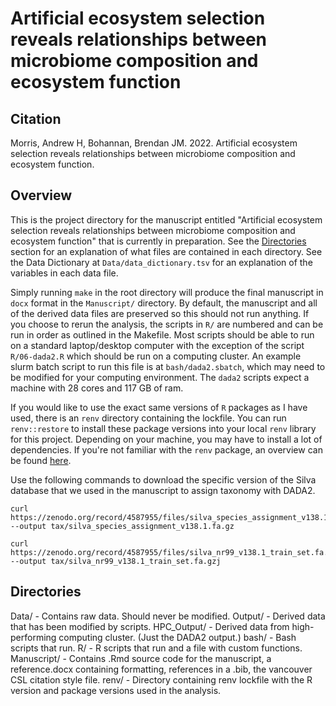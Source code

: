 # Artificial ecosystem selection reveals relationships between microbiome composition and ecosystem function

## Citation

Morris, Andrew H, Bohannan, Brendan JM. 2022. Artificial ecosystem selection reveals relationships between microbiome composition and ecosystem function. 

## Overview

This is the project directory for the manuscript entitled "Artificial
ecosystem selection reveals relationships between microbiome composition and
ecosystem function" that is currently in preparation. See the [Directories](#directories) section for an
explanation of what files are contained in each directory. See the Data
Dictionary at  `Data/data_dictionary.tsv` for an explanation of the variables
in each data file.

Simply running `make` in the root directory will produce the final manuscript
in `docx` format in the `Manuscript/` directory. By default, the manuscript and
all of the derived data files are preserved so this should not run anything. If
you choose to rerun the analysis, the scripts in `R/` are numbered and can be
run in order as outlined in the Makefile. Most scripts should be able to run on
a standard laptop/desktop computer with the exception of the script
`R/06-dada2.R` which should be run on a computing cluster. An example slurm
batch script to run this file is at `bash/dada2.sbatch`, which may need to be
modified for your computing environment. The `dada2` scripts expect a machine
with 28 cores and 117 GB of ram.

If you would like to use the exact same versions of `R` packages as I have
used, there is an `renv` directory containing the lockfile. You can run
`renv::restore` to install these package versions into your local `renv`
library for this project. Depending on your machine, you may have to install a
lot of dependencies. If you're not familiar with the `renv` package, an
overview can be found [here](https://rstudio.github.io/renv/).

Use the following commands to download the specific version of the Silva database that we used in the manuscript to assign taxonomy with DADA2.

```
curl https://zenodo.org/record/4587955/files/silva_species_assignment_v138.1.fa.gz --output tax/silva_species_assignment_v138.1.fa.gz

curl https://zenodo.org/record/4587955/files/silva_nr99_v138.1_train_set.fa.gz --output tax/silva_nr99_v138.1_train_set.fa.gzj
```

## Directories

Data/ - Contains raw data. Should never be modified.
Output/ - Derived data that has been modified by scripts.
HPC_Output/ - Derived data from high-performing computing cluster. (Just the DADA2 output.)
bash/ - Bash scripts that run.
R/ - R scripts that run and a file with custom functions.
Manuscript/ - Contains .Rmd source code for the manuscript, a reference.docx containing formatting, references in a .bib, the vancouver CSL citation style file.
renv/ - Directory containing renv lockfile with the R version and package versions used in the analysis.
